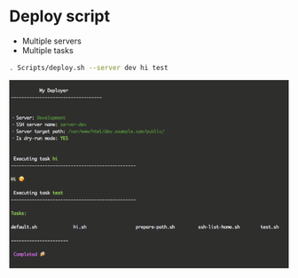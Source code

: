 # Deploy script

- Multiple servers
- Multiple tasks

```bash
. Scripts/deploy.sh --server dev hi test
```

![Screenshot](./screen_shots.png)
